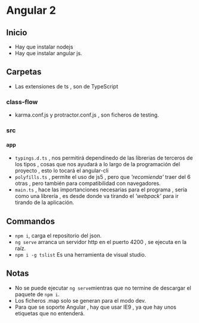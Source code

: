 # Angular 2 

## Inicio 

* Hay que instalar nodejs
* Hay que instalar angular js.

## Carpetas

* Las extensiones de ts , son de TypeScript

### class-flow
* karma.conf.js y protractor.conf.js , son ficheros de testing. 
### src
#### app
* `typings.d.ts` , nos permitirá dependinedo de las librerias
de terceros de los tipos , cosas que nos ayudará a lo largo de la programación
del proyecto , esto lo tocará el angular-cli
* `polyfills.ts` , permite el uso de js5 , pero que *'recomienda'* traer del 6 otras ,
pero también para compatibilidad con navegadores.
* `main.ts` , hace las importanciones necesarias para el programa , sería como una 
librería , es desde donde va tirando el *'webpack'* para ir tirando de la aplicación.


## Commandos

* `npm i`, carga el repositorio del json.
* `ng serve` arranca un servidor http en el puerto 4200 , se ejecuta en la raíz.
* `npm i -g tslist` Es una herramienta de visual studio.

## Notas

* No se puede ejecutar `ng serve`mientras que no termine de descargar el paquete
de `npm i`.
* Los ficheros .map solo se generan para el modo dev.
* Para que se soporte Angular , hay que usar IE9 , ya que hay unos etiquetas
que no entenderá.